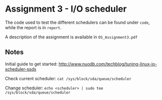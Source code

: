 # Assignment 3 - I/O scheduler

The code used to test the different schedulers can be found under `code`, while
the report is in `report`.

A description of the assignment is available in `OS_Assignment3.pdf`

## Notes

Initial guide to get started: http://www.nuodb.com/techblog/tuning-linux-io-scheduler-ssds

Check current scheduler: `cat /sys/block/sda/queue/scheduler`

Change scheduler: `echo <scheduler> | sudo tee /sys/block/sda/queue/scheduler`
